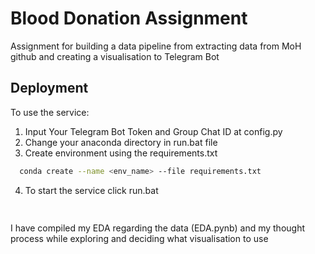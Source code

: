 # Blood Donation Assignment
Assignment for building a data pipeline from extracting data from MoH github and creating a visualisation to Telegram Bot



## Deployment

To use the service:
1. Input Your Telegram Bot Token and Group Chat ID at config.py
2. Change your anaconda directory in run.bat file
3. Create environment using the requirements.txt
```bash
  conda create --name <env_name> --file requirements.txt
```
4. To start the service click run.bat
```bash
  
```
I have compiled my EDA regarding the data (EDA.pynb) and my thought process while exploring and deciding what visualisation to use


